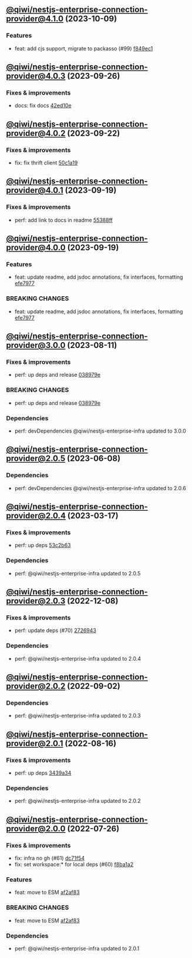 ## [@qiwi/nestjs-enterprise-connection-provider@4.1.0](https://github.com/qiwi/nestjs-enterprise/compare/2023.9.26-qiwi.nestjs-enterprise-connection-provider.4.0.3-f0...2023.10.9-qiwi.nestjs-enterprise-connection-provider.4.1.0-f0) (2023-10-09)

### Features
* feat: add cjs support, migrate to packasso (#99) [f849ec1](https://github.com/qiwi/nestjs-enterprise/commit/f849ec1014712b0605256e4dbf65959b5212fde0)

## [@qiwi/nestjs-enterprise-connection-provider@4.0.3](https://github.com/qiwi/nestjs-enterprise/compare/2023.9.22-qiwi.nestjs-enterprise-connection-provider.4.0.2-f0...2023.9.26-qiwi.nestjs-enterprise-connection-provider.4.0.3-f0) (2023-09-26)

### Fixes & improvements
* docs: fix docs [42ed10e](https://github.com/qiwi/nestjs-enterprise/commit/42ed10e89ce521b73d65d63bb924b6893a93271b)

## [@qiwi/nestjs-enterprise-connection-provider@4.0.2](https://github.com/qiwi/nestjs-enterprise/compare/2023.9.19-qiwi.nestjs-enterprise-connection-provider.4.0.1-f0...2023.9.22-qiwi.nestjs-enterprise-connection-provider.4.0.2-f0) (2023-09-22)

### Fixes & improvements
* fix: fix thrift client [50c1a19](https://github.com/qiwi/nestjs-enterprise/commit/50c1a1986e90f2165851e3c1ca2d88866cec1b6f)

## [@qiwi/nestjs-enterprise-connection-provider@4.0.1](https://github.com/qiwi/nestjs-enterprise/compare/2023.9.19-qiwi.nestjs-enterprise-connection-provider.4.0.0-f0...2023.9.19-qiwi.nestjs-enterprise-connection-provider.4.0.1-f0) (2023-09-19)

### Fixes & improvements
* perf: add link to docs in readme [55388ff](https://github.com/qiwi/nestjs-enterprise/commit/55388ffa5bac62415bce5edf99160f0a08039156)

## [@qiwi/nestjs-enterprise-connection-provider@4.0.0](https://github.com/qiwi/nestjs-enterprise/compare/2023.8.11-qiwi.nestjs-enterprise-connection-provider.3.0.0-f0...2023.9.19-qiwi.nestjs-enterprise-connection-provider.4.0.0-f0) (2023-09-19)

### Features
* feat: update readme, add jsdoc annotations, fix interfaces, formatting [efe7977](https://github.com/qiwi/nestjs-enterprise/commit/efe79772b9c26aea055f2bcf1c5ac8fd06e3b342)

### BREAKING CHANGES
* feat: update readme, add jsdoc annotations, fix interfaces, formatting [efe7977](https://github.com/qiwi/nestjs-enterprise/commit/efe79772b9c26aea055f2bcf1c5ac8fd06e3b342)

## [@qiwi/nestjs-enterprise-connection-provider@3.0.0](https://github.com/qiwi/nestjs-enterprise/compare/2023.6.8-qiwi.nestjs-enterprise-connection-provider.2.0.5-f0...2023.8.11-qiwi.nestjs-enterprise-connection-provider.3.0.0-f0) (2023-08-11)

### Fixes & improvements
* perf: up deps and release [038979e](https://github.com/qiwi/nestjs-enterprise/commit/038979e99dd52c8283834a35953ba7c9ecfc060b)

### BREAKING CHANGES
* perf: up deps and release [038979e](https://github.com/qiwi/nestjs-enterprise/commit/038979e99dd52c8283834a35953ba7c9ecfc060b)

### Dependencies
* perf: devDependencies @qiwi/nestjs-enterprise-infra updated to 3.0.0

## [@qiwi/nestjs-enterprise-connection-provider@2.0.5](https://github.com/qiwi/nestjs-enterprise/compare/2023.3.17-qiwi.nestjs-enterprise-connection-provider.2.0.4-f0...2023.6.8-qiwi.nestjs-enterprise-connection-provider.2.0.5-f0) (2023-06-08)

### Dependencies
* perf: devDependencies @qiwi/nestjs-enterprise-infra updated to 2.0.6

## [@qiwi/nestjs-enterprise-connection-provider@2.0.4](https://github.com/qiwi/nestjs-enterprise/compare/2022.12.8-qiwi.nestjs-enterprise-connection-provider.2.0.3-f0...2023.3.17-qiwi.nestjs-enterprise-connection-provider.2.0.4-f0) (2023-03-17)

### Fixes & improvements
* perf: up deps [53c2b63](https://github.com/qiwi/nestjs-enterprise/commit/53c2b63b4bf5020c8d7b3e69b3df296ffbd39e2f)

### Dependencies
* perf: @qiwi/nestjs-enterprise-infra updated to 2.0.5

## [@qiwi/nestjs-enterprise-connection-provider@2.0.3](https://github.com/qiwi/nestjs-enterprise/compare/2022.9.2-qiwi.nestjs-enterprise-connection-provider.2.0.2-f0...2022.12.8-qiwi.nestjs-enterprise-connection-provider.2.0.3-f0) (2022-12-08)

### Fixes & improvements
* perf: update deps (#70) [2726943](https://github.com/qiwi/nestjs-enterprise/commit/2726943b391da9a3de925c2c6e8585cdfccbbcba)

### Dependencies
* perf: @qiwi/nestjs-enterprise-infra updated to 2.0.4

## [@qiwi/nestjs-enterprise-connection-provider@2.0.2](https://github.com/qiwi/nestjs-enterprise/compare/2022.8.16-qiwi.nestjs-enterprise-connection-provider.2.0.1-f0...2022.9.2-qiwi.nestjs-enterprise-connection-provider.2.0.2-f0) (2022-09-02)

### Dependencies
* perf: @qiwi/nestjs-enterprise-infra updated to 2.0.3

## [@qiwi/nestjs-enterprise-connection-provider@2.0.1](https://github.com/qiwi/nestjs-enterprise/compare/2022.7.26-qiwi.nestjs-enterprise-connection-provider.2.0.0-f0...2022.8.16-qiwi.nestjs-enterprise-connection-provider.2.0.1-f0) (2022-08-16)

### Fixes & improvements
* perf: up deps [3439a34](https://github.com/qiwi/nestjs-enterprise/commit/3439a34c5086ce29ba53f8515791e9c93a5537b0)

### Dependencies
* perf: @qiwi/nestjs-enterprise-infra updated to 2.0.2

## [@qiwi/nestjs-enterprise-connection-provider@2.0.0](https://github.com/qiwi/nestjs-enterprise/compare/@qiwi/nestjs-enterprise-connection-provider@1.1.1...2022.7.26-qiwi.nestjs-enterprise-connection-provider.2.0.0-f0) (2022-07-26)

### Fixes & improvements
* fix: infra no gh (#61) [dc71f54](https://github.com/qiwi/nestjs-enterprise/commit/dc71f54d30490ec40dbb1fac0a11b39d4d0cf6c4)
* fix: set workspace:* for local deps (#60) [f8ba1a2](https://github.com/qiwi/nestjs-enterprise/commit/f8ba1a2fcdaa0dcaeed32eb3646379bac811122c)

### Features
* feat: move to ESM [af2af83](https://github.com/qiwi/nestjs-enterprise/commit/af2af837c7dde3a49208e6ce758aacfbd0260f52)

### BREAKING CHANGES
* feat: move to ESM [af2af83](https://github.com/qiwi/nestjs-enterprise/commit/af2af837c7dde3a49208e6ce758aacfbd0260f52)

### Dependencies
* perf: @qiwi/nestjs-enterprise-infra updated to 2.0.1
